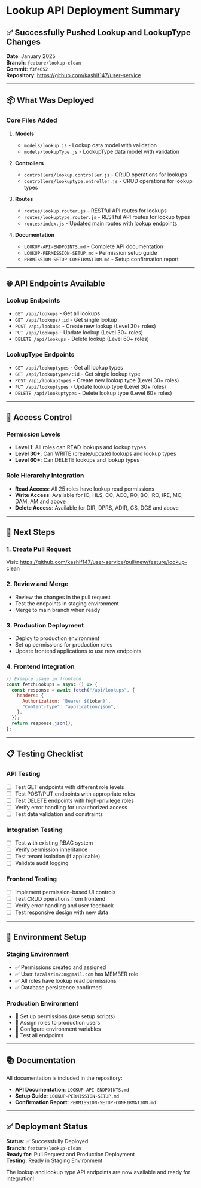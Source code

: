# Lookup API Deployment Summary

## ✅ Successfully Pushed Lookup and LookupType Changes

**Date**: January 2025  
**Branch**: `feature/lookup-clean`  
**Commit**: `f3fe652`  
**Repository**: https://github.com/kashif147/user-service

---

## 📦 What Was Deployed

### Core Files Added

1. **Models**

   - `models/lookup.js` - Lookup data model with validation
   - `models/lookupType.js` - LookupType data model with validation

2. **Controllers**

   - `controllers/lookup.controller.js` - CRUD operations for lookups
   - `controllers/lookuptype.ontroller.js` - CRUD operations for lookup types

3. **Routes**

   - `routes/lookup.router.js` - RESTful API routes for lookups
   - `routes/lookuptype.router.js` - RESTful API routes for lookup types
   - `routes/index.js` - Updated main routes with lookup endpoints

4. **Documentation**
   - `LOOKUP-API-ENDPOINTS.md` - Complete API documentation
   - `LOOKUP-PERMISSION-SETUP.md` - Permission setup guide
   - `PERMISSION-SETUP-CONFIRMATION.md` - Setup confirmation report

---

## 🌐 API Endpoints Available

### Lookup Endpoints

- `GET /api/lookups` - Get all lookups
- `GET /api/lookups/:id` - Get single lookup
- `POST /api/lookups` - Create new lookup (Level 30+ roles)
- `PUT /api/lookups` - Update lookup (Level 30+ roles)
- `DELETE /api/lookups` - Delete lookup (Level 60+ roles)

### LookupType Endpoints

- `GET /api/lookuptypes` - Get all lookup types
- `GET /api/lookuptypes/:id` - Get single lookup type
- `POST /api/lookuptypes` - Create new lookup type (Level 30+ roles)
- `PUT /api/lookuptypes` - Update lookup type (Level 30+ roles)
- `DELETE /api/lookuptypes` - Delete lookup type (Level 60+ roles)

---

## 🔐 Access Control

### Permission Levels

- **Level 1**: All roles can READ lookups and lookup types
- **Level 30+**: Can WRITE (create/update) lookups and lookup types
- **Level 60+**: Can DELETE lookups and lookup types

### Role Hierarchy Integration

- **Read Access**: All 25 roles have lookup read permissions
- **Write Access**: Available for IO, HLS, CC, ACC, RO, BO, IRO, IRE, MO, DAM, AM and above
- **Delete Access**: Available for DIR, DPRS, ADIR, GS, DGS and above

---

## 🚀 Next Steps

### 1. Create Pull Request

Visit: https://github.com/kashif147/user-service/pull/new/feature/lookup-clean

### 2. Review and Merge

- Review the changes in the pull request
- Test the endpoints in staging environment
- Merge to main branch when ready

### 3. Production Deployment

- Deploy to production environment
- Set up permissions for production roles
- Update frontend applications to use new endpoints

### 4. Frontend Integration

```javascript
// Example usage in frontend
const fetchLookups = async () => {
  const response = await fetch("/api/lookups", {
    headers: {
      Authorization: `Bearer ${token}`,
      "Content-Type": "application/json",
    },
  });
  return response.json();
};
```

---

## 📋 Testing Checklist

### API Testing

- [ ] Test GET endpoints with different role levels
- [ ] Test POST/PUT endpoints with appropriate roles
- [ ] Test DELETE endpoints with high-privilege roles
- [ ] Verify error handling for unauthorized access
- [ ] Test data validation and constraints

### Integration Testing

- [ ] Test with existing RBAC system
- [ ] Verify permission inheritance
- [ ] Test tenant isolation (if applicable)
- [ ] Validate audit logging

### Frontend Testing

- [ ] Implement permission-based UI controls
- [ ] Test CRUD operations from frontend
- [ ] Verify error handling and user feedback
- [ ] Test responsive design with new data

---

## 🔧 Environment Setup

### Staging Environment

- ✅ Permissions created and assigned
- ✅ User `fazalazim238@gmail.com` has MEMBER role
- ✅ All roles have lookup read permissions
- ✅ Database persistence confirmed

### Production Environment

- 🔄 Set up permissions (use setup scripts)
- 🔄 Assign roles to production users
- 🔄 Configure environment variables
- 🔄 Test all endpoints

---

## 📚 Documentation

All documentation is included in the repository:

- **API Documentation**: `LOOKUP-API-ENDPOINTS.md`
- **Setup Guide**: `LOOKUP-PERMISSION-SETUP.md`
- **Confirmation Report**: `PERMISSION-SETUP-CONFIRMATION.md`

---

## ✅ Deployment Status

**Status**: ✅ Successfully Deployed  
**Branch**: `feature/lookup-clean`  
**Ready for**: Pull Request and Production Deployment  
**Testing**: Ready in Staging Environment

The lookup and lookup type API endpoints are now available and ready for integration!

